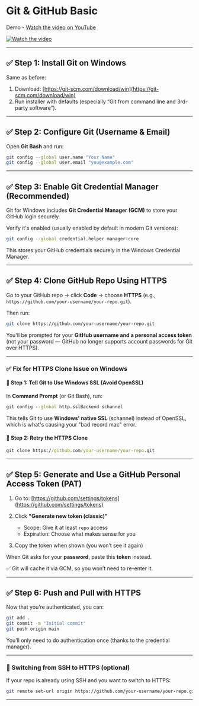 # Git & GitHub Basic

Demo - [Watch the video on YouTube](https://youtu.be/0kGr88A_dDI)

[![Watch the video](https://img.youtube.com/vi/0kGr88A_dDI/0.jpg)](https://youtu.be/0kGr88A_dDI)

---

## ✅ Step 1: Install Git on Windows

Same as before:

1. Download: [https://git-scm.com/download/win](https://git-scm.com/download/win)
2. Run installer with defaults (especially “Git from command line and 3rd-party software”).

---

## ✅ Step 2: Configure Git (Username & Email)

Open **Git Bash** and run:

```bash
git config --global user.name "Your Name"
git config --global user.email "you@example.com"
```

---

## ✅ Step 3: Enable Git Credential Manager (Recommended)

Git for Windows includes **Git Credential Manager (GCM)** to store your GitHub login securely.

Verify it's enabled (usually enabled by default in modern Git versions):

```bash
git config --global credential.helper manager-core
```

This stores your GitHub credentials securely in the Windows Credential Manager.

---

## ✅ Step 4: Clone GitHub Repo Using HTTPS

Go to your GitHub repo → click **Code** → choose **HTTPS** (e.g., `https://github.com/your-username/your-repo.git`).

Then run:

```bash
git clone https://github.com/your-username/your-repo.git
```

You'll be prompted for your **GitHub username and a personal access token** (not your password — GitHub no longer supports account passwords for Git over HTTPS).

---


### ✅ **Fix for HTTPS Clone Issue on Windows**

#### 🔧 Step 1: Tell Git to Use Windows SSL (Avoid OpenSSL)

In **Command Prompt** (or Git Bash), run:

```cmd
git config --global http.sslBackend schannel
```

This tells Git to use **Windows' native SSL** (schannel) instead of OpenSSL, which is what's causing your "bad record mac" error.

#### 🔁 Step 2: Retry the HTTPS Clone

```cmd
git clone https://github.com/your-username/your-repo.git
```


---

## ✅ Step 5: Generate and Use a GitHub Personal Access Token (PAT)

1. Go to: [https://github.com/settings/tokens](https://github.com/settings/tokens)
2. Click **"Generate new token (classic)"**

   - Scope: Give it at least `repo` access
   - Expiration: Choose what makes sense for you

3. Copy the token when shown (you won’t see it again)

When Git asks for your **password**, paste this **token** instead.

✅ Git will cache it via GCM, so you won’t need to re-enter it.

---

## ✅ Step 6: Push and Pull with HTTPS

Now that you’re authenticated, you can:

```bash
git add .
git commit -m "Initial commit"
git push origin main
```

You’ll only need to do authentication once (thanks to the credential manager).

---

### 🔄 Switching from SSH to HTTPS (optional)

If your repo is already using SSH and you want to switch to HTTPS:

```bash
git remote set-url origin https://github.com/your-username/your-repo.git
```

---
